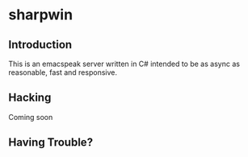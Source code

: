 # sharpwin

## Introduction 

This is an emacspeak server written in C# intended to be as async as 
reasonable, fast and responsive.

## Hacking

Coming soon

## Having Trouble?
